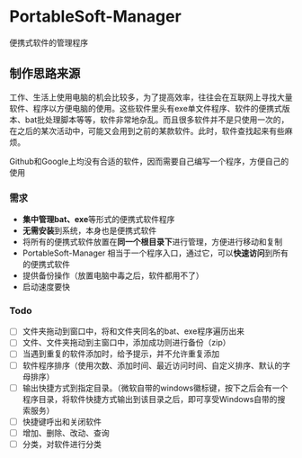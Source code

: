 # PortableSoft-Manager
便携式软件的管理程序

## 制作思路来源
工作、生活上使用电脑的机会比较多，为了提高效率，往往会在互联网上寻找大量软件、程序以方便电脑的使用。这些软件里头有exe单文件程序、软件的便携式版本、bat批处理脚本等等，软件非常地杂乱。而且很多软件并不是只使用一次的，在之后的某次活动中，可能又会用到之前的某款软件。此时，软件查找起来有些麻烦。

Github和Google上均没有合适的软件，因而需要自己编写一个程序，方便自己的使用

### 需求
- **集中管理bat、exe**等形式的便携式软件程序
- **无需安装**到系统，本身也是便携式软件
- 将所有的便携式软件放置在**同一个根目录下**进行管理，方便进行移动和复制
- PortableSoft-Manager 相当于一个程序入口，通过它，可以**快速访问**到所有的便携式软件
- 提供备份操作（放置电脑中毒之后，软件都用不了）
- 启动速度要快

### Todo
- [ ] 文件夹拖动到窗口中，将和文件夹同名的bat、exe程序遍历出来
- [ ] 文件、文件夹拖动到主窗口中，添加成功则进行备份（zip）
- [ ] 当遇到重复的软件添加时，给予提示，并不允许重复添加
- [ ] 软件程序排序（使用次数、添加时间、最近访问时间、自定义排序、默认的字母排序）
- [ ] 输出快捷方式到指定目录。（微软自带的windows徽标键，按下之后会有一个程序目录，将软件快捷方式输出到该目录之后，即可享受Windows自带的搜索服务）
- [ ] 快捷键呼出和关闭软件
- [ ] 增加、删除、改动、查询
- [ ] 分类，对软件进行分类